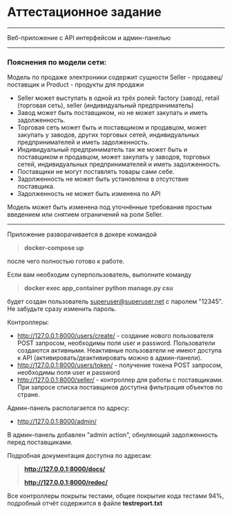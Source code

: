 # Аттестационное задание

***
Веб-приложение с API интерфейсом и админ-панелью
***

### Пояснения по модели сети:
Модель по продаже электроники содержит сущности Seller - продавец/поставщик и Product - продукты для продажи
- Seller может выступать в одной из трёх ролей: factory (завод), retail (торговая сеть), seller (индивидуальный предприниматель)
- Завод может быть поставщиком, но не может закупать и иметь задолженность.
- Торговая сеть может быть и поставщиком и продавцом, может закупать у заводов, других торговых сетей, индивидуальных предпринимателей и иметь задолженность.
- Индивидуальный предприниматель так же может быть и поставщиком и продавцом, может закупать у заводов, торговых сетей, индивидуальных предпринимателей и иметь задолженность.
- Поставщики не могут поставлять товары сами себе.
- Задолженность не может быть установлена в отсутствие поставщика.
- Задолженность не может быть изменена по API

Модель может быть изменена под уточнённые требования простым введением или снятием ограничений на роли Seller.
***
Приложение разворачивается в докере командой
> **docker-compose up**

после чего полностью готово к работе.

Если вам необходим суперпользователь, выполните команду
> **docker exec app_container python manage.py csu**

будет создан пользователь superuser@superuser.net с паролем "12345". Не забудьте сразу изменить пароль.

Контроллеры:
 - http://127.0.0.1:8000/users/create/ - создание нового пользователя POST запросом, необходимы поля user и password. Пользователи создаются активными. Неактивные пользователи не имеют доступа к API (активировать/деактивировать можно в админ-панели).
 - http://127.0.0.1:8000/users/token/ - получение токена POST запросом, необходимы поля user и password
 - http://127.0.0.1:8000/seller/ - контроллер для работы с поставщиками. При запросе списка поставщиков доступна фильтрация объектов по стране.

Админ-панель располагается по адресу:
- http://127.0.0.1:8000/admin/

В админ-панель добавлен "admin action", обнуляющий задолженность перед поставщиками.

Подробная документация доступна по адресам:

> **http://127.0.0.1:8000/docs/**
> 
> **http://127.0.0.1:8000/redoc/**

Все контроллеры покрыты тестами, общее покрытие кода тестами 94%, подробный отчёт содержится в файле **testreport.txt**  
